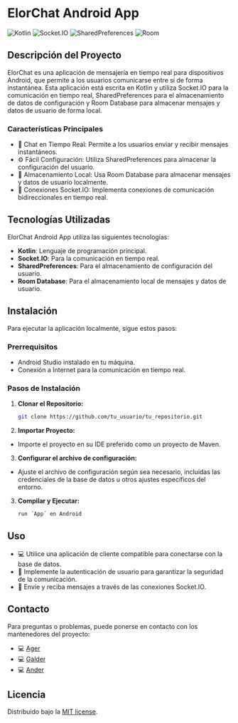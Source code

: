 # ElorChat Android App

![Kotlin](https://img.shields.io/badge/kotlin-%230095D5.svg?style=for-the-badge&logo=kotlin&logoColor=white)
![Socket.IO](https://img.shields.io/badge/socket.io-%230E83CD.svg?style=for-the-badge&logo=socket.io&logoColor=white)
![SharedPreferences](https://img.shields.io/badge/sharedpreferences-%2300D1B2.svg?style=for-the-badge&logo=android&logoColor=white)
![Room](https://img.shields.io/badge/room-%2307405e.svg?style=for-the-badge&logo=android&logoColor=white)

## Descripción del Proyecto
ElorChat es una aplicación de mensajería en tiempo real para dispositivos Android, que permite a los usuarios comunicarse entre sí de forma instantánea. Esta aplicación está escrita en Kotlin y utiliza Socket.IO para la comunicación en tiempo real, SharedPreferences para el almacenamiento de datos de configuración y Room Database para almacenar mensajes y datos de usuario de forma local.

### Características Principales
- :speech_balloon: Chat en Tiempo Real: Permite a los usuarios enviar y recibir mensajes instantáneos.
- :gear: Fácil Configuración: Utiliza SharedPreferences para almacenar la configuración del usuario.
- :file_folder: Almacenamiento Local: Usa Room Database para almacenar mensajes y datos de usuario localmente.
- :electric_plug: Conexiones Socket.IO: Implementa conexiones de comunicación bidireccionales en tiempo real.

## Tecnologías Utilizadas
ElorChat Android App utiliza las siguientes tecnologías:
- **Kotlin**: Lenguaje de programación principal.
- **Socket.IO**: Para la comunicación en tiempo real.
- **SharedPreferences**: Para el almacenamiento de configuración del usuario.
- **Room Database**: Para el almacenamiento local de mensajes y datos de usuario.

## Instalación
Para ejecutar la aplicación localmente, sigue estos pasos:

### Prerrequisitos
- Android Studio instalado en tu máquina.
- Conexión a Internet para la comunicación en tiempo real.

### Pasos de Instalación

1. **Clonar el Repositorio:**
   ```bash
   git clone https://github.com/tu_usuario/tu_repositorio.git
2. **Importar Proyecto:**
- Importe el proyecto en su IDE preferido como un proyecto de Maven.
3. **Configurar el archivo de configuración:**
- Ajuste el archivo de configuración según sea necesario, incluidas las credenciales de la base de datos u otros ajustes específicos del entorno.
3. **Compilar y Ejecutar:**
   ```bash
   run ´App´ en Android

## Uso
- :computer: Utilice una aplicación de cliente compatible para conectarse con la base de datos.
- :key: Implemente la autenticación de usuario para garantizar la seguridad de la comunicación.
- :speech_balloon: Envíe y reciba mensajes a través de las conexiones Socket.IO.


## Contacto
Para preguntas o problemas, puede ponerse en contacto con los mantenedores del proyecto:
- :computer: [Ager](mailto:ager.algortape@elorrieta-errekamari.com)
- :computer: [Galder](mailto:galder.gonzalez-balsiz@elorrieta-errekamari.com)
- :computer: [Ander](mailto:ander.lopezdevallejohi@elorrieta-errekamari.com)

## Licencia
Distribuido bajo la [MIT license](https://opensource.org/licenses/MIT).
